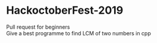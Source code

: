 # HackoctoberFest-2019
Pull request for beginners<br>
Give a best programme to find LCM of two numbers in cpp
